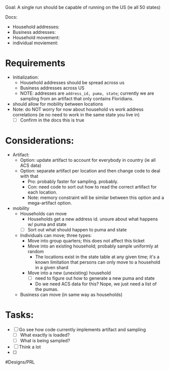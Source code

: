 Goal: A single run should be capable of running on the US (ie all 50 states)

Docs:
- Household addresses:
- Business addresses:
- Household movement:
- individual moviement:

# Requirements
- Initialization:
	- Household addresses should be spread across us
	- Business addresses across US
	- NOTE: addresses are `address_id, puma, state`; currently we are sampling from an artifact that only contains Floridians.
- should allow for mobility between locations
- Note: do NOT worry for now about household vs work address correlations (ie no need to work in the same state you live in)
	- [ ] Confirm in the docs this is true
 
# Considerations:
- Artifact:
	- Option: update artifact to account for everybody in country (ie all ACS data)
	- Option: separate artifact per location and then change code to deal with that
		- Pro: probably faster for sampling. probably.
		- Con: need code to sort out how to read the correct artifact for each location.
		- Note: memory constraint will be similar between this option and a mega-artifact option.
- mobility
	- Households can move
		- Households get a new address id. unsure about what happens w/ puma and state
		- [ ] Sort out what should happen to puma and state
	- Individuals can move; three types:
		- Move into group quarters; this does not affect this ticket
		- Move into an existing household; probably sample uniformly at random
			- The locations exist in the state table at any given time; it's a known limitation that persons can only move to a household in a given shard
		- Move into a new (unexisting) household
			- [ ] need to figure out how to generate a new puma and state
			- Do we need ACS data for this? Nope, we just need a list of the pumas.
	- Business can move (in same way as households)

# Tasks:
- [ ] Go see how code currently implements artifact and sampling
	- [ ] What exactly is loaded?
	- [ ] What is being sampled?
- [ ] Think a lot
- [ ] 

#Designs/PRL 

